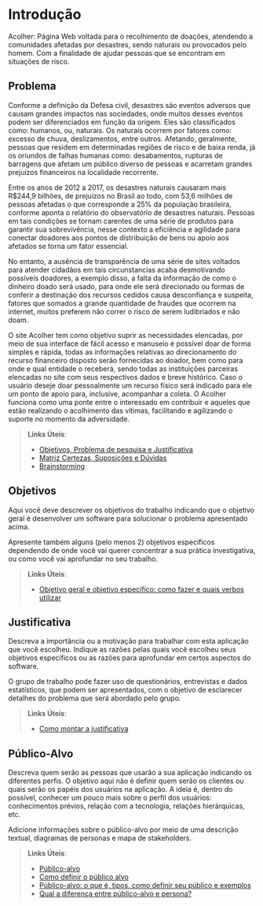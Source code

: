 # Introdução

Acolher: Página Web voltada para o recolhimento de doações, atendendo a comunidades afetadas por desastres, sendo naturais ou provocados pelo homem.  Com a finalidade de ajudar pessoas que se encontram em situações de risco.  

## Problema

Conforme a definição da Defesa civil, desastres são eventos adversos que causam grandes impactos nas sociedades, onde muitos desses eventos podem ser diferenciados em função da origem. Eles são classificados como: humanos, ou, naturais. Os naturais ocorrem por fatores como: excesso de chuva, deslizamentos, entre outros. Afetando, geralmente, pessoas que residem em determinadas regiões de risco e de baixa renda, já os oriundos de falhas humanas como: desabamentos, rupturas de barragens que afetam um público diverso de pessoas e acarretam grandes prejuízos financeiros na localidade recorrente. 

Entre os anos de 2012 a 2017, os desastres naturais causaram mais R$244,9 bilhões, de prejuízos no Brasil ao todo, com 53,6 milhões de pessoas afetadas o que corresponde a 25% da população brasileira, conforme aponta o relatório do observatório de desastres naturais. Pessoas em tais condições se tornam carentes de uma série de produtos para garantir sua sobrevivência, nesse contexto a eficiência e agilidade para conectar doadores aos pontos de distribuição de bens ou apoio aos afetados se torna um fator essencial. 

No entanto, a ausência de transparência de uma série de sites voltados para atender cidadãos em tais circunstancias acaba desmotivando possíveis doadores, a exemplo disso, a falta da informação de como o dinheiro doado será usado, para onde ele será direcionado ou formas de conferir a destinação dos recursos cedidos causa desconfiança e suspeita, fatores que somados a grande quantidade de fraudes que ocorrem na internet, muitos preferem não correr o risco de serem ludibriados e não doam.  

O site Acolher tem como objetivo suprir as necessidades elencadas, por meio de sua interface de fácil acesso e manuseio é possível doar de forma simples e rápida, todas as informações relativas ao direcionamento do recurso financeiro disposto serão fornecidas ao doador, bem como para onde e qual entidade o receberá, sendo todas as instituições parceiras elencadas no site com seus respectivos dados e breve histórico.  Caso o usuário deseje doar pessoalmente um recurso físico será indicado para ele um ponto de apoio para, inclusive, acompanhar a coleta. O Acolher funciona como uma ponte entre o interessado em contribuir e aqueles que estão realizando o acolhimento das vítimas, facilitando e agilizando o suporte no momento da adversidade. 


> **Links Úteis**:
> - [Objetivos, Problema de pesquisa e Justificativa](https://medium.com/@versioparole/objetivos-problema-de-pesquisa-e-justificativa-c98c8233b9c3)
> - [Matriz Certezas, Suposições e Dúvidas](https://medium.com/educa%C3%A7%C3%A3o-fora-da-caixa/matriz-certezas-suposi%C3%A7%C3%B5es-e-d%C3%BAvidas-fa2263633655)
> - [Brainstorming](https://www.euax.com.br/2018/09/brainstorming/)

## Objetivos

Aqui você deve descrever os objetivos do trabalho indicando que o objetivo geral é desenvolver um software para solucionar o problema apresentado acima. 

Apresente também alguns (pelo menos 2) objetivos específicos dependendo de onde você vai querer concentrar a sua prática investigativa, ou como você vai aprofundar no seu trabalho.
 
> **Links Úteis**:
> - [Objetivo geral e objetivo específico: como fazer e quais verbos utilizar](https://blog.mettzer.com/diferenca-entre-objetivo-geral-e-objetivo-especifico/)

## Justificativa

Descreva a importância ou a motivação para trabalhar com esta aplicação que você escolheu. Indique as razões pelas quais você escolheu seus objetivos específicos ou as razões para aprofundar em certos aspectos do software.

O grupo de trabalho pode fazer uso de questionários, entrevistas e dados estatísticos, que podem ser apresentados, com o objetivo de esclarecer detalhes do problema que será abordado pelo grupo.

> **Links Úteis**:
> - [Como montar a justificativa](https://guiadamonografia.com.br/como-montar-justificativa-do-tcc/)

## Público-Alvo

Descreva quem serão as pessoas que usarão a sua aplicação indicando os diferentes perfis. O objetivo aqui não é definir quem serão os clientes ou quais serão os papéis dos usuários na aplicação. A ideia é, dentro do possível, conhecer um pouco mais sobre o perfil dos usuários: conhecimentos prévios, relação com a tecnologia, relações
hierárquicas, etc.

Adicione informações sobre o público-alvo por meio de uma descrição textual, diagramas de personas e mapa de stakeholders.

> **Links Úteis**:
> - [Público-alvo](https://blog.hotmart.com/pt-br/publico-alvo/)
> - [Como definir o público alvo](https://exame.com/pme/5-dicas-essenciais-para-definir-o-publico-alvo-do-seu-negocio/)
> - [Público-alvo: o que é, tipos, como definir seu público e exemplos](https://klickpages.com.br/blog/publico-alvo-o-que-e/)
> - [Qual a diferença entre público-alvo e persona?](https://rockcontent.com/blog/diferenca-publico-alvo-e-persona/)
